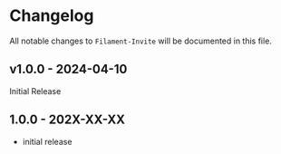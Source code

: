 # Changelog

All notable changes to `Filament-Invite` will be documented in this file.

## v1.0.0 - 2024-04-10

Initial Release

## 1.0.0 - 202X-XX-XX

- initial release
